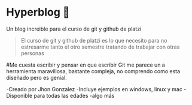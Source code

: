 # Hyperblog 🤙
Un blog increible para el curso de git y github de platzi
> El curso de git y github de platzi es lo que necesito para no estresarme tanto el otro semestre tratando de trabajar con otras personas

#Me cuesta escribir y pensar en que escribir
Git me parece un a herramienta maravillosa, bastante compleja, no comprendo como esta diseñado pero es genial.

-Creado por Jhon Gonzalez
-Incluye ejemplos en windows, linux y mac
-Disponible para todas las edades
-algo más
